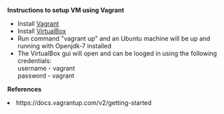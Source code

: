 <b>Instructions to setup VM using Vagrant</b>

<ul>
<li>Install <a href="http://www.vagrantup.com">Vagrant</a></li>
<li>Install <a href="http://www.virtualbox.org">VirtualBox</a></li>
<li>Run command "vagrant up" and an Ubuntu machine will be up and running with Openjdk-7 installed</li>
<li>The VirtualBox gui will open and can be looged in using the following credentials:<br/>
username - vagrant <br/>
password - vagrant
</li>
</ul>


<b> References </b>
<li><a>https://docs.vagrantup.com/v2/getting-started</a></li>
